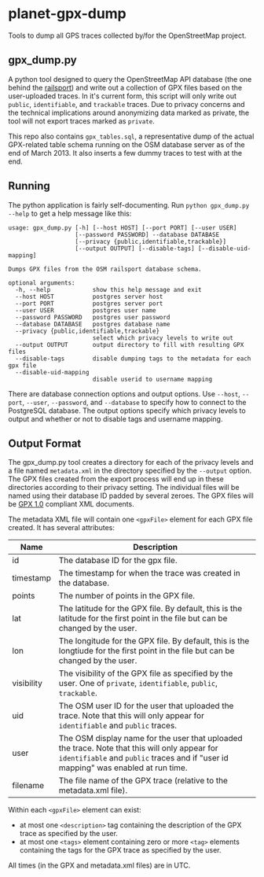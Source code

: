 planet-gpx-dump
===============

Tools to dump all GPS traces collected by/for the OpenStreetMap project.

gpx_dump.py
-----------

A python tool designed to query the OpenStreetMap API database (the one behind the [railsport](http://wiki.openstreetmap.org/wiki/The_Rails_Port)) and write out a collection of GPX files based on the user-uploaded traces. In it's current form, this script will only write out `public`, `identifiable`, and `trackable` traces. Due to privacy concerns and the technical implications around anonymizing data marked as private, the tool will not export traces marked as `private`.

This repo also contains `gpx_tables.sql`, a representative dump of the actual GPX-related table schema running on the OSM database server as of the end of March 2013. It also inserts a few dummy traces to test with at the end.

Running
-------

The python application is fairly self-documenting. Run `python gpx_dump.py --help` to get a help message like this:

```
usage: gpx_dump.py [-h] [--host HOST] [--port PORT] [--user USER]
                   [--password PASSWORD] --database DATABASE
                   [--privacy {public,identifiable,trackable}]
                   [--output OUTPUT] [--disable-tags] [--disable-uid-mapping]

Dumps GPX files from the OSM railsport database schema.

optional arguments:
  -h, --help            show this help message and exit
  --host HOST           postgres server host
  --port PORT           postgres server port
  --user USER           postgres user name
  --password PASSWORD   postgres user password
  --database DATABASE   postgres database name
  --privacy {public,identifiable,trackable}
                        select which privacy levels to write out
  --output OUTPUT       output directory to fill with resulting GPX files
  --disable-tags        disable dumping tags to the metadata for each gpx file
  --disable-uid-mapping
                        disable userid to username mapping
```

There are database connection options and output options. Use `--host`, `--port`, `--user`, `--password`, and `--database` to specify how to connect to the PostgreSQL database. The output options specify which privacy levels to output and whether or not to disable tags and username mapping.

Output Format
-------------

The gpx_dump.py tool creates a directory for each of the privacy levels and a file named `metadata.xml` in the directory specified by the `--output` option. The GPX files created from the export process will end up in these directories according to their privacy setting. The individual files will be named using their database ID padded by several zeroes. The GPX files will be [GPX 1.0](http://www.topografix.com/gpx_manual.asp) compliant XML documents.

The metadata XML file will contain one `<gpxFile>` element for each GPX file created. It has several attributes:

Name       | Description
-----------|------------
id         | The database ID for the gpx file.
timestamp  | The timestamp for when the trace was created in the database.
points     | The number of points in the GPX file.
lat        | The latitude for the GPX file. By default, this is the latitude for the first point in the file but can be changed by the user.
lon        | The longitude for the GPX file. By default, this is the longtiude for the first point in the file but can be changed by the user.
visibility | The visibility of the GPX file as specified by the user. One of `private`, `identifiable`, `public`, `trackable`.
uid        | The OSM user ID for the user that uploaded the trace. Note that this will only appear for `identifiable` and `public` traces.
user       | The OSM display name for the user that uploaded the trace. Note that this will only appear for `identifiable` and `public` traces and if "user id mapping" was enabled at run time.
filename   | The file name of the GPX trace (relative to the metadata.xml file).

Within each `<gpxFile>` element can exist:
- at most one `<description>` tag containing the description of the GPX trace as specified by the user.
- at most one `<tags>` element containing zero or more `<tag>` elements containing the tags for the GPX trace as specified by the user.

All times (in the GPX and metadata.xml files) are in UTC.
